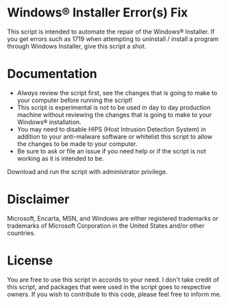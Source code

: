 # Windows® Installer Error(s) Fix

This script is intended to automate the repair of the Windows® Installer. If you get errors such as 1719 when attempting to uninstall / install a program through Windows Installer, give this script a shot.

# Documentation

- *Always* review the script first, see the changes that is going to make to your computer before running the script!
- This script is experimental is not to be used in day to day production machine without reviewing the changes that is going to make to your Windows® installation.
- You may need to disable HIPS (Host Intrusion Detection System) in addition to your anti-malware software or whitelist this script to allow the changes to be made to your computer.
- Be sure to ask or file an issue if you need help or if the script is not working as it is intended to be.

Download and run the script with administrator privilege.

# Disclaimer

Microsoft, Encarta, MSN, and Windows are either registered trademarks or trademarks of Microsoft Corporation in the United States and/or other countries.

# License

You are free to use this script in accords to your need. I don't take credit of this script, and packages that were used in the script goes to respective owners. If you wish to contribute to this code, please feel free to inform me.
